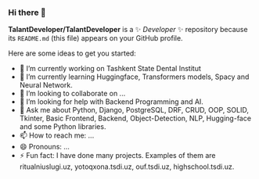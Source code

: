 ### Hi there 👋


**TalantDeveloper/TalantDeveloper** is a ✨ _Developer_ ✨ repository because its `README.md` (this file) appears on your GitHub profile.

Here are some ideas to get you started:

- 🔭 I’m currently working on Tashkent State Dental Institut
- 🌱 I’m currently learning Huggingface, Transformers models, Spacy and Neural Network.
- 👯 I’m looking to collaborate on ...
- 🤔 I’m looking for help with Backend Programming and AI.
- 💬 Ask me about Python, Django, PostgreSQL, DRF, CRUD, OOP, SOLID, Tkinter, Basic Frontend, Backend, Object-Detection, NLP, Hugging-face and some Python libraries.
- 📫 How to reach me: ...
- 😄 Pronouns: ...
- ⚡ Fun fact: I have done many projects. Examples of them are ritualniuslugi.uz, yotoqxona.tsdi.uz, ouf.tsdi.uz, highschool.tsdi.uz.

